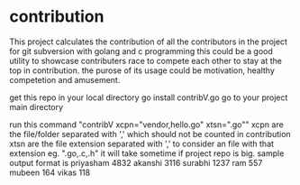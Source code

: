 # contribution
This project calculates the contribution of all the contributors in the project for git subversion with golang and c programming
this could be a good utility to showcase contributers race to compete each other to stay at the top in contribution.
the purose of its usage could be motivation, healthy competetion and amusement.

get this repo in your local directory
go install contribV.go
go to your project main directory

run this command "contribV xcpn="vendor,hello.go" xtsn=".go""
xcpn are the file/folder separated with ',' which should not be counted in contribution
xtsn are the file extension separated with ',' to consider an file with that extension eg. ".go,.c,.h"
it will take sometime if project repo is big.
sample output format is 
priyasham                                     4832
akanshi                                          3116
surabhi                                           1237
ram                                                 557
mubeen                                           164
vikas                                                118


 
 



